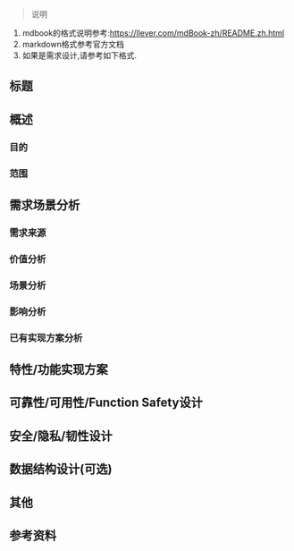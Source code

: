 >说明

1. mdbook的格式说明参考:<https://llever.com/mdBook-zh/README.zh.html>
2. markdown格式参考官方文档
3. 如果是需求设计,请参考如下格式.

## 标题

## 概述

### 目的

### 范围

## 需求场景分析

### 需求来源

### 价值分析

### 场景分析

### 影响分析

### 已有实现方案分析

## 特性/功能实现方案

## 可靠性/可用性/Function Safety设计

## 安全/隐私/韧性设计

## 数据结构设计(可选)

## 其他

## 参考资料
